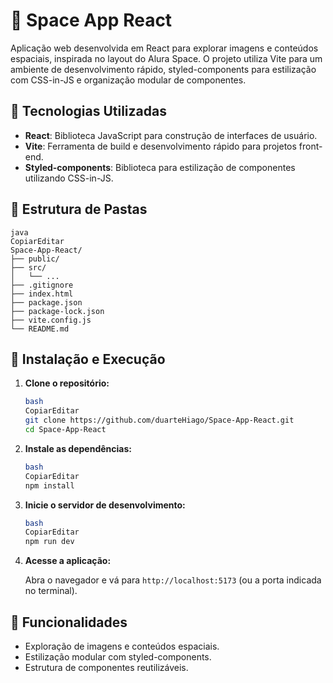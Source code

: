 # 📸 Space App React

Aplicação web desenvolvida em React para explorar imagens e conteúdos espaciais, inspirada no layout do Alura Space. O projeto utiliza Vite para um ambiente de desenvolvimento rápido, styled-components para estilização com CSS-in-JS e organização modular de componentes.

## 🚀 Tecnologias Utilizadas

- **React**: Biblioteca JavaScript para construção de interfaces de usuário.
- **Vite**: Ferramenta de build e desenvolvimento rápido para projetos front-end.
- **Styled-components**: Biblioteca para estilização de componentes utilizando CSS-in-JS.

## 📁 Estrutura de Pastas

```
java
CopiarEditar
Space-App-React/
├── public/
├── src/
│   └── ...
├── .gitignore
├── index.html
├── package.json
├── package-lock.json
├── vite.config.js
└── README.md
```

## 🔧 Instalação e Execução

1. **Clone o repositório:**
    
    ```bash
    bash
    CopiarEditar
    git clone https://github.com/duarteHiago/Space-App-React.git
    cd Space-App-React
    ```
    
2. **Instale as dependências:**
    
    ```bash
    bash
    CopiarEditar
    npm install
    ```
    
3. **Inicie o servidor de desenvolvimento:**
    
    ```bash
    bash
    CopiarEditar
    npm run dev
    ```
    
4. **Acesse a aplicação:**
    
    Abra o navegador e vá para `http://localhost:5173` (ou a porta indicada no terminal).
    

## 🧩 Funcionalidades

- Exploração de imagens e conteúdos espaciais.
- Estilização modular com styled-components.
- Estrutura de componentes reutilizáveis.
